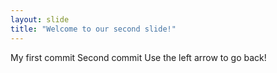 ```yaml
---
layout: slide
title: "Welcome to our second slide!"
---
```

My first commit
Second commit
Use the left arrow to go back!